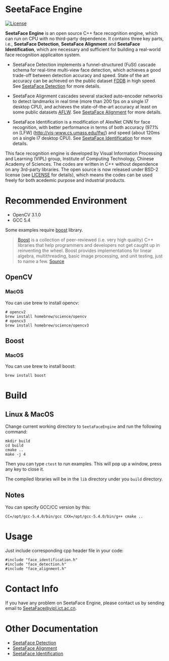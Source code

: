 # SeetaFace Engine

[![License](https://img.shields.io/badge/license-BSD-blue.svg)](LICENSE)


**SeetaFace Engine** is an open source C++ face recognition engine, which can run on CPU with no third-party dependence. It contains three key parts, i.e., **SeetaFace Detection**, **SeetaFace Alignment** and **SeetaFace Identification**, which are necessary and sufficient for building a real-world face recognition applicaiton system. 

* SeetaFace Detection implements a funnel-structured (FuSt) cascade schema for real-time multi-view face detection, which achieves a good trade-off between detection accuracy and speed. State of the art accuracy can be achieved on the public dataset [FDDB](http://vis-www.cs.umass.edu/fddb/) in high speed. See [SeetaFace Detection](https://github.com/seetaface/SeetaFaceEngine/tree/master/FaceDetection) for more details. 

* SeetaFace Alignment cascades several stacked auto-encoder networks to detect landmarks in real time (more than 200 fps on a single I7 desktop CPU), and achieves the state-of-the-art accuracy at least on some public datasets [AFLW](http://lrs.icg.tugraz.at/research/aflw/). See [SeetaFace Alignment](https://github.com/seetaface/SeetaFaceEngine/tree/master/FaceAlignment) for more details. 

* SeetaFace Identification is a modification of AlexNet CNN for face recognition, with better performance in terms of both accuracy (97.1% on [LFW] (http://vis-www.cs.umass.edu/lfw/) and speed (about 120ms on a single I7 desktop CPU). See [SeetaFace Identification](https://github.com/seetaface/SeetaFaceEngine/tree/master/FaceIdentification) for more details. 

This face recognition engine is developed by Visual Information Processing and Learning (VIPL) group, Institute of Computing Technology, Chinese Academy of Sciences. The codes are written in C++ without dependence on any 3rd-party libraries. The open source is now released under BSD-2 license (see [LICENSE](LICENSE) for details), which means the codes can be used freely for both acedemic purpose and industrial products.

# Recommended Environment

* OpenCV 3.1.0
* GCC 5.4




Some examples require [boost](http://www.boost.org/) library.



> [Boost](http://www.boost.org/) is a collection of peer-reviewed (i.e. very high quality) C++ libraries that help programmers and developers not get caught up in reinventing the wheel. Boost provides implementations for linear algebra, multithreading, basic image processing, and unit testing, just to name a few. [Source](http://www.pyimagesearch.com/2015/04/27/installing-boost-and-boost-python-on-osx-with-homebrew/)



## OpenCV

### MacOS

You can use brew to install opencv:

```shell
# opencv2
brew install homebrew/science/opencv
# opencv3
brew install homebrew/science/opencv3
```

## Boost

### MacOS

You can use brew to install boost:
```shell
brew install boost
```

# Build


## Linux & MacOS
Change current working directory to `SeetaFaceEngine` and run the following command:

```shell
mkdir build
cd build
cmake .. 
make -j 4
```



Then you can type `ctest` to run examples. This will pop up a window, press any key to close it.

The compiled libraries will be in the `lib` directory under you `build` directory.



## Notes

You can specify GCC/CC version by this:

```
CC=/opt/gcc-5.4.0/bin/gcc CXX=/opt/gcc-5.4.0/bin/g++ cmake ..
```



# Usage

Just include corresponding cpp header file in your code:

```shell
#include "face_identification.h"
#include "face_detection.h"
#include "face_alignment.h"
```





# Contact Info

If you have any problem on SeetaFace Engine, please contact us by sending email to SeetaFace@vipl.ict.ac.cn.


# Other Documentation

* [SeetaFace Detection](./FaceDetection/README.md)
* [SeetaFace Alignment](./FaceAlignment/README.md)
* [SeetaFace Identification](./FaceIdentification/README.md)